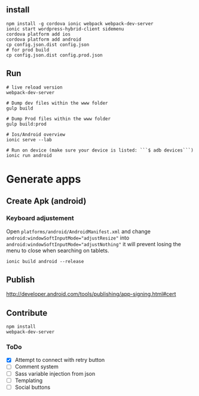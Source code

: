 ## install

```
npm install -g cordova ionic webpack webpack-dev-server
ionic start wordpress-hybrid-client sidemenu
cordova platform add ios
cordova platform add android
cp config.json.dist config.json
# for prod build
cp config.json.dist config.prod.json
```

## Run
```
# live reload version
webpack-dev-server

# Dump dev files within the www folder
gulp build

# Dump Prod files within the www folder
gulp build:prod

# Ios/Android overview
ionic serve --lab

# Run on device (make sure your device is listed: ```$ adb devices```)
ionic run android
```

# Generate apps

## Create Apk (android)

### Keyboard adjustement

Open ```platforms/android/AndroidManifest.xml``` and change ```android:windowSoftInputMode="adjustResize"``` into ```android:windowSoftInputMode="adjustNothing"``` it will prevent losing the menu to close when searching on tablets.


```
ionic build android --release
```

## Publish

http://developer.android.com/tools/publishing/app-signing.html#cert

## Contribute

```
npm install
webpack-dev-server
```

### ToDo

- [X] Attempt to connect with retry button
- [ ] Comment system
- [ ] Sass variable injection from json
- [ ] Templating
- [ ] Social buttons
